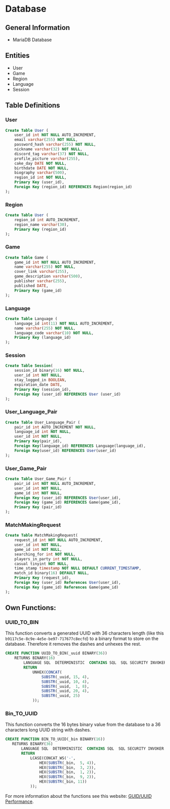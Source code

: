 # Database
## General Information
- MariaDB Database

## Entities
- User
- Game
- Region
- Language
- Session

## Table Definitions
### User
```sql
Create Table User (
    user_id int NOT NULL AUTO_INCREMENT,
    email varchar(255) NOT NULL,
    password_hash varchar(255) NOT NULL,
    nickname varchar(32) NOT NULL,
    discord_tag varchar(37) NOT NULL,
    profile_picture varchar(255),
    cake_day DATE NOT NULL,
    birthdate DATE NOT NULL,
    biography varchar(500),
    region_id int NOT NULL,
    Primary Key (user_id),
    Foreign Key (region_id) REFERENCES Region(region_id)
);
```

### Region
```sql
Create Table User (
    region_id int AUTO_INCREMENT,
    region_name varchar(30),
    Primary Key (region_id)
);
```

### Game
```sql
Create Table Game (
    game_id int NOT NULL AUTO_INCREMENT,
    name varchar(255) NOT NULL,
    cover_link varchar(255),
    game_description varchar(500),
    publisher varchar(255),
    published DATE,
    Primary Key (game_id)
);
```

### Language
```sql
Create Table Language (
    language_id int(11) NOT NULL AUTO_INCREMENT,
    name varchar(255) NOT NULL,
    language_code varchar(10) NOT NULL,
    Primary Key (language_id)
);
```
### Session
```sql
Create Table Session(
    session_id binary(16) NOT NULL,
    user_id int NOT NULL,
    stay_logged_in BOOLEAN,
    expiration_date DATE,
    Primary Key (session_id),
    Foreign Key (user_id) REFERENCES User (user_id)
);
```


### User_Language_Pair
```sql
Create Table User_Language_Pair (
    pair_id int AUTO_INCREMENT NOT NULL,
    language_id int NOT NULL,
    user_id int NOT NULL,
    Primary Key(pair_id),
    Foreign Key(language_id) REFERENCES Language(language_id),
    Foreign Key(user_id) REFERENCES User(user_id)
);
```

### User_Game_Pair
```sql
Create Table User_Game_Pair (
    pair_id int NOT NULL AUTO_INCREMENT,
    user_id int NOT NULL,
    game_id int NOT NULL,
    Foreign Key (user_id) REFERENCES User(user_id),
    Foreign Key (game_id) REFERENCES Game(game_id),
    Primary Key (pair_id)
);
```

### MatchMakingRequest
```sql
Create Table MatchMakingRequest(
    request_id int NOT NULL AUTO_INCREMENT,
    user_id int NOT NULL,
    game_id int NOT NULL,
    searching_for int NOT NULL,
    players_in_party int NOT NULL,
    casual tinyint NOT NULL,
    time_stamp timestamp NOT NULL DEFAULT CURRENT_TIMESTAMP,
    match_id binary(16) DEFAULT NULL,
    Primary Key (request_id),
    Foreign Key (user_id) References User(user_id),
    Foreign Key (game_id) References Game(game_id)  
);
```

###

## Own Functions:

### UUID_TO_BIN
This function converts a generated UUID with 36 characters length (like this <code>b9117c5e-8c9e-4e5e-be97-717677c8ecfd</code>) to a binary format to store on the database. Therefore it removes the dashes and unhexes the rest.

```sql
CREATE FUNCTION UUID_TO_BIN(_uuid BINARY(36))
    RETURNS BINARY(16)
        LANGUAGE SQL  DETERMINISTIC  CONTAINS SQL  SQL SECURITY INVOKER
        RETURN
            UNHEX(CONCAT(
                SUBSTR(_uuid, 15, 4),
                SUBSTR(_uuid, 10, 4),
                SUBSTR(_uuid,  1, 8),
                SUBSTR(_uuid, 20, 4),
                SUBSTR(_uuid, 25)
            ));
 ```

### Bin_TO_UUID
This function converts the 16 bytes binary value from the database to a 36 characters long UUID string with dashes. 

 ```sql   
CREATE FUNCTION BIN_TO_UUID(_bin BINARY(16))
    RETURNS BINARY(36)
        LANGUAGE SQL  DETERMINISTIC  CONTAINS SQL  SQL SECURITY INVOKER
        RETURN
            LCASE(CONCAT_WS('-',
                HEX(SUBSTR(_bin,  5, 4)),
                HEX(SUBSTR(_bin,  3, 2)),
                HEX(SUBSTR(_bin,  1, 2)),
                HEX(SUBSTR(_bin,  9, 2)),
                HEX(SUBSTR(_bin, 11))
            ));
```

For more information about the functions see this website: [GUID/UUID Performance](https://mariadb.com/kb/en/guiduuid-performance/).
